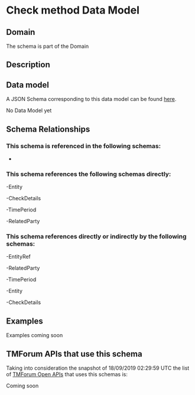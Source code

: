 # Check method Data Model

## Domain

The  schema is part of the  Domain

## Description



## Data model

A JSON Schema corresponding to this data model can be found
[here](https://github.com/tmforum-rand/schemas/blob/master/Customer/CheckMethod.schema.json).

No Data Model yet

## Schema Relationships

### This schema is referenced in the following schemas:

-

### This schema references the following schemas directly:

-Entity

-CheckDetails

-TimePeriod

-RelatedParty

### This schema references directly or indirectly by the following schemas:

-EntityRef

-RelatedParty

-TimePeriod

-Entity

-CheckDetails



## Examples

Examples coming soon

## TMForum APIs that use this schema

Taking into consideration the snapshot of 18/09/2019 02:29:59 UTC the list of [TMForum Open APIs](https://www.tmforum.org/open-apis/) that uses this schemas is:

Coming soon